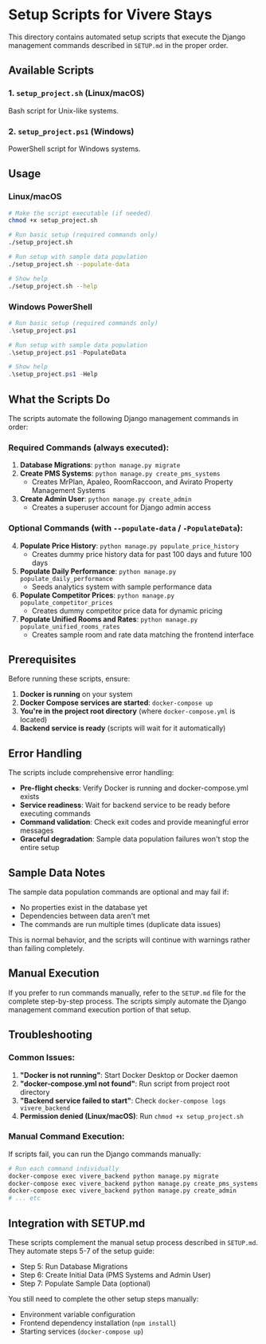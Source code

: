 # Setup Scripts for Vivere Stays

This directory contains automated setup scripts that execute the Django management commands described in `SETUP.md` in the proper order.

## Available Scripts

### 1. `setup_project.sh` (Linux/macOS)
Bash script for Unix-like systems.

### 2. `setup_project.ps1` (Windows)
PowerShell script for Windows systems.

## Usage

### Linux/macOS
```bash
# Make the script executable (if needed)
chmod +x setup_project.sh

# Run basic setup (required commands only)
./setup_project.sh

# Run setup with sample data population
./setup_project.sh --populate-data

# Show help
./setup_project.sh --help
```

### Windows PowerShell
```powershell
# Run basic setup (required commands only)
.\setup_project.ps1

# Run setup with sample data population
.\setup_project.ps1 -PopulateData

# Show help
.\setup_project.ps1 -Help
```

## What the Scripts Do

The scripts automate the following Django management commands in order:

### Required Commands (always executed):
1. **Database Migrations**: `python manage.py migrate`
2. **Create PMS Systems**: `python manage.py create_pms_systems`
   - Creates MrPlan, Apaleo, RoomRaccoon, and Avirato Property Management Systems
3. **Create Admin User**: `python manage.py create_admin`
   - Creates a superuser account for Django admin access

### Optional Commands (with `--populate-data` / `-PopulateData`):
4. **Populate Price History**: `python manage.py populate_price_history`
   - Creates dummy price history data for past 100 days and future 100 days
5. **Populate Daily Performance**: `python manage.py populate_daily_performance`
   - Seeds analytics system with sample performance data
6. **Populate Competitor Prices**: `python manage.py populate_competitor_prices`
   - Creates dummy competitor price data for dynamic pricing
7. **Populate Unified Rooms and Rates**: `python manage.py populate_unified_rooms_rates`
   - Creates sample room and rate data matching the frontend interface

## Prerequisites

Before running these scripts, ensure:

1. **Docker is running** on your system
2. **Docker Compose services are started**: `docker-compose up`
3. **You're in the project root directory** (where `docker-compose.yml` is located)
4. **Backend service is ready** (scripts will wait for it automatically)

## Error Handling

The scripts include comprehensive error handling:
- **Pre-flight checks**: Verify Docker is running and docker-compose.yml exists
- **Service readiness**: Wait for backend service to be ready before executing commands
- **Command validation**: Check exit codes and provide meaningful error messages
- **Graceful degradation**: Sample data population failures won't stop the entire setup

## Sample Data Notes

The sample data population commands are optional and may fail if:
- No properties exist in the database yet
- Dependencies between data aren't met
- The commands are run multiple times (duplicate data issues)

This is normal behavior, and the scripts will continue with warnings rather than failing completely.

## Manual Execution

If you prefer to run commands manually, refer to the `SETUP.md` file for the complete step-by-step process. The scripts simply automate the Django management command execution portion of that setup.

## Troubleshooting

### Common Issues:
1. **"Docker is not running"**: Start Docker Desktop or Docker daemon
2. **"docker-compose.yml not found"**: Run script from project root directory
3. **"Backend service failed to start"**: Check `docker-compose logs vivere_backend`
4. **Permission denied (Linux/macOS)**: Run `chmod +x setup_project.sh`

### Manual Command Execution:
If scripts fail, you can run the Django commands manually:
```bash
# Run each command individually
docker-compose exec vivere_backend python manage.py migrate
docker-compose exec vivere_backend python manage.py create_pms_systems
docker-compose exec vivere_backend python manage.py create_admin
# ... etc
```

## Integration with SETUP.md

These scripts complement the manual setup process described in `SETUP.md`. They automate steps 5-7 of the setup guide:
- Step 5: Run Database Migrations
- Step 6: Create Initial Data (PMS Systems and Admin User)
- Step 7: Populate Sample Data (optional)

You still need to complete the other setup steps manually:
- Environment variable configuration
- Frontend dependency installation (`npm install`)
- Starting services (`docker-compose up`)
